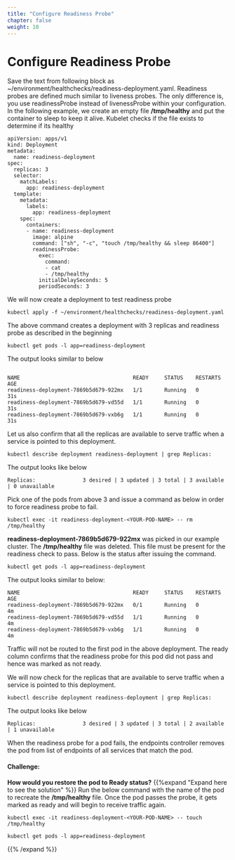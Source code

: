 ```yaml
---
title: "Configure Readiness Probe"
chapter: false
weight: 10
---
```


# Configure Readiness Probe

Save the text from following block as ~/environment/healthchecks/readiness-deployment.yaml. Readiness probes are defined much similar to liveness probes. The only difference is, you use readinessProbe instead of livenessProbe within your configuration. In the following example, we create an empty file **/tmp/healthy** and put the container to sleep to keep it alive. Kubelet checks if the file exists to determine if its healthy

```
apiVersion: apps/v1
kind: Deployment
metadata:
  name: readiness-deployment
spec:
  replicas: 3
  selector:
    matchLabels:
      app: readiness-deployment
  template:
    metadata:
      labels:
        app: readiness-deployment
    spec:
      containers:
      - name: readiness-deployment
        image: alpine
        command: ["sh", "-c", "touch /tmp/healthy && sleep 86400"]
        readinessProbe:
          exec:
            command:
            - cat
            - /tmp/healthy
          initialDelaySeconds: 5
          periodSeconds: 3

```

We will now create a deployment to test readiness probe

```
kubectl apply -f ~/environment/healthchecks/readiness-deployment.yaml
```

The above command creates a deployment with 3 replicas and readiness probe as described in the beginning

```
kubectl get pods -l app=readiness-deployment
```

The output looks similar to below

```

NAME                                    READY     STATUS    RESTARTS   AGE
readiness-deployment-7869b5d679-922mx   1/1       Running   0          31s
readiness-deployment-7869b5d679-vd55d   1/1       Running   0          31s
readiness-deployment-7869b5d679-vxb6g   1/1       Running   0          31s
```

Let us also confirm that all the replicas are available to serve traffic when a service is pointed to this deployment.

```
kubectl describe deployment readiness-deployment | grep Replicas:
```

The output looks like below

```
Replicas:               3 desired | 3 updated | 3 total | 3 available | 0 unavailable
```

Pick one of the pods from above 3 and issue a command as below in order to force readiness probe to fail.

```
kubectl exec -it readiness-deployment-<YOUR-POD-NAME> -- rm /tmp/healthy
```

**readiness-deployment-7869b5d679-922mx** was picked in our example cluster. The **/tmp/healthy** file was deleted. This file must be present for the readiness check to pass. Below is the status after issuing the command.

```
kubectl get pods -l app=readiness-deployment
```

The output looks similar to below:
```
NAME                                    READY     STATUS    RESTARTS   AGE
readiness-deployment-7869b5d679-922mx   0/1       Running   0          4m
readiness-deployment-7869b5d679-vd55d   1/1       Running   0          4m
readiness-deployment-7869b5d679-vxb6g   1/1       Running   0          4m
```
Traffic will not be routed to the first pod in the above deployment. The ready column confirms that the readiness probe for this pod did not pass and hence was marked as not ready.

We will now check for the replicas that are available to serve traffic when a service is pointed to this deployment.

```
kubectl describe deployment readiness-deployment | grep Replicas:
```

The output looks like below

```
Replicas:               3 desired | 3 updated | 3 total | 2 available | 1 unavailable
```

When the readiness probe for a pod fails, the endpoints controller removes the pod from list of endpoints of all services that match the pod.

#### Challenge:
**How would you restore the pod to Ready status?**
{{%expand "Expand here to see the solution" %}}
Run the below command with the name of the pod to recreate the **/tmp/healthy** file. Once the pod passes the probe, it gets marked as ready and will begin to receive traffic again.

```
kubectl exec -it readiness-deployment-<YOUR-POD-NAME> -- touch /tmp/healthy
```
```
kubectl get pods -l app=readiness-deployment
```
{{% /expand %}}
